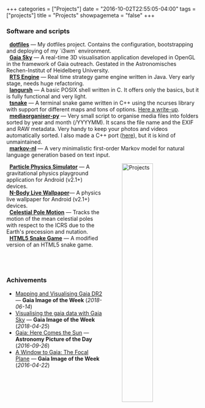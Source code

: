 +++
categories = ["Projects"]
date = "2016-10-02T22:55:05-04:00"
tags = ["projects"]
title = "Projects"
showpagemeta = "false"
+++


### Software and scripts

<article>
<i class="fab fa-gitlab"></i>&nbsp;&nbsp;<strong><a href="https://gitlab.com/langurmonkey/dotfiles">dotfiles</a></strong> &mdash; My dotfiles project. Contains the configuration, bootstrapping and deploying of my `i3wm` environment.
</article>

<article>
<i class="fas fa-globe-europe"></i>&nbsp;&nbsp;<strong><a href="https://zah.uni-heidelberg.de/gaia/outreach/gaiasky/">Gaia Sky</a></strong> &mdash; A real-time 3D visualisation application developed in OpenGL in the framework of Gaia outreach. Gestated in the Astronomisches Rechen-Institut of Heidelberg University.
</article>

<article>
<i class="fab fa-gitlab"></i>&nbsp;&nbsp;<strong><a href="https://gitlab.com/langurmonkey/rts-engine">RTS Engine</a></strong> &mdash; Real time strategy game engine written in Java. Very early stage, needs huge refactoring.
</article>

<article>
<i class="fab fa-gitlab"></i>&nbsp;&nbsp;<strong><a href="https://gitlab.com/langurmonkey/langursh">langursh</a></strong> &mdash; A basic POSIX shell written in C. It offers only the basics, but it is fully functional and very light.
</article>

<article>
<i class="fab fa-gitlab"></i>&nbsp;&nbsp;<strong><a href="https://gitlab.com/langurmonkey/tsnake">tsnake</a></strong> &mdash; A terminal snake game written in C++ using the ncurses library with support for different maps and tons of options. <a href="/blog/2019/learning-ncurses">Here a write-up</a>.
</article>

<article>
<i class="fab fa-gitlab"></i>&nbsp;&nbsp;<strong><a href="https://gitlab.com/langurmonkey/mediaorganiser-py">mediaorganiser-py</a></strong> &mdash; Very small script to organise media files into folders sorted by year and month (/YYYYMM). It scans the file name and the EXIF and RAW metadata. Very handy to keep your photos and videos automatically sorted. I also made a C++ port (<a href="https://gitlab.com/langurmonkey/mediaorganiser">here</a>), but it is kind of unmaintained.
</article>

<article>
<i class="fab fa-gitlab"></i>&nbsp;&nbsp;<strong><a href="https://gitlab.com/langurmonkey/markov-nl">markov-nl</a></strong> &mdash; A very minimalistic first-order Markov model for natural language generation based on text input.
</article>

<img src="/img/drawings/projects_col_s.jpg"
alt="Projects"
style="float: right; margin-left: 50px; width: 40%" />

<article>
<i class="fa fa-globe"></i>&nbsp;&nbsp;<strong><a href="/project/pps/">Particle Physics Simulator</a></strong> &mdash; A gravitational physics playground application for Android (v2.1+) devices.
</article>

<article>
<i class="fas fa-globe-europe"></i>&nbsp;&nbsp;<strong><a href="/project/nblw/">N-Body Live Wallpaper</a></strong>&mdash; A physics live wallpaper for Android (v2.1+) devices.
</article>

<article>
<i class="fas fa-globe-europe"></i>&nbsp;&nbsp;<strong><a href="/project/celestial-pole/">Celestial Pole Motion</a></strong> &mdash; Tracks the motion of the mean celestial poles with respect to the ICRS due to the Earth's precession and nutation.
</article>

<article>
<i class="fas fa-globe-europe"></i>&nbsp;&nbsp;<strong><a href="/project/snake/">HTML5 Snake Game</a></strong> &mdash; A modified version of an HTML5 snake game.
</article>
<br/>
<br/>
<br/>

### Achivements

-  [Mapping and Visualising Gaia DR2](https://www.cosmos.esa.int/web/gaia/iow_20180614) &mdash; **Gaia Image of the Week** (*2018-06-14*)
-  [Visualising the gaia data with Gaia Sky](https://www.cosmos.esa.int/web/gaia/gaiadr2_gaiasky) &mdash; **Gaia Image of the Week** (*2018-04-25*)
-  [Gaia: Here Comes the Sun](http://apod.nasa.gov/apod/ap160926.html) &mdash; **Astronomy Picture of the Day** (*2016-09-26*)
-  [A Window to Gaia: The Focal Plane](http://www.cosmos.esa.int/web/gaia/iow_20160422) &mdash; **Gaia Image of the Week** (*2016-04-22*)

